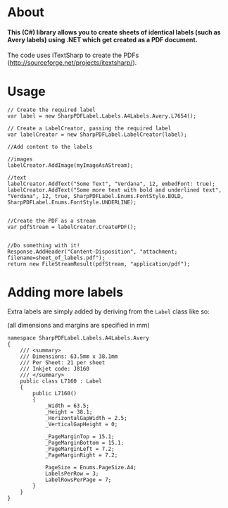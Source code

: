 About
=====



#### This (C#) library allows you to create sheets of identical labels (such as Avery labels) using .NET which get created as a PDF document.

The code uses iTextSharp to create the PDFs (http://sourceforge.net/projects/itextsharp/).

Usage
=====

	// Create the required label
	var label = new SharpPDFLabel.Labels.A4Labels.Avery.L7654();

	// Create a LabelCreator, passing the required label
	var labelCreator = new SharpPDFLabel.LabelCreator(label);

	//Add content to the labels

	//images
	labelCreator.AddImage(myImageAsAStream);

	//text
	labelCreator.AddText("Some Text", "Verdana", 12, embedFont: true);
	labelCreator.AddText("Some more text with bold and underlined text", "Verdana", 12, true, SharpPDFLabel.Enums.FontStyle.BOLD, SharpPDFLabel.Enums.FontStyle.UNDERLINE);


	//Create the PDF as a stream
	var pdfStream = labelCreator.CreatePDF();


	//Do something with it!
	Response.AddHeader("Content-Disposition", "attachment; filename=sheet_of_labels.pdf");
	return new FileStreamResult(pdfStream, "application/pdf");


Adding more labels
==================

Extra labels are simply added by deriving from the `Label` class like so:

(all dimensions and margins are specified in mm)

	namespace SharpPDFLabel.Labels.A4Labels.Avery
	{
		/// <summary>
		/// Dimensions: 63.5mm x 38.1mm 
		/// Per Sheet: 21 per sheet 
		/// Inkjet code: J8160
		/// </summary>
		public class L7160 : Label
		{
			public L7160()
			{
				_Width = 63.5;
				_Height = 38.1;
				_HorizontalGapWidth = 2.5;
				_VerticalGapHeight = 0;
				
				_PageMarginTop = 15.1;
				_PageMarginBottom = 15.1;
				_PageMarginLeft = 7.2;
				_PageMarginRight = 7.2;

				PageSize = Enums.PageSize.A4;
				LabelsPerRow = 3;
				LabelRowsPerPage = 7;
			}
		}
	}


